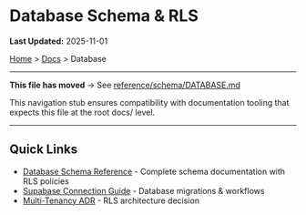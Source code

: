 # Database Schema & RLS

**Last Updated:** 2025-11-01

[Home](../index.md) > [Docs](./README.md) > Database

---

**This file has moved** → See [reference/schema/DATABASE.md](./reference/schema/DATABASE.md)

This navigation stub ensures compatibility with documentation tooling that expects this file at the root docs/ level.

---

## Quick Links

- [Database Schema Reference](./reference/schema/DATABASE.md) - Complete schema documentation with RLS policies
- [Supabase Connection Guide](./SUPABASE_CONNECTION_GUIDE.md) - Database migrations & workflows
- [Multi-Tenancy ADR](./explanation/architecture-decisions/ADR-002-multi-tenancy-architecture.md) - RLS architecture decision

